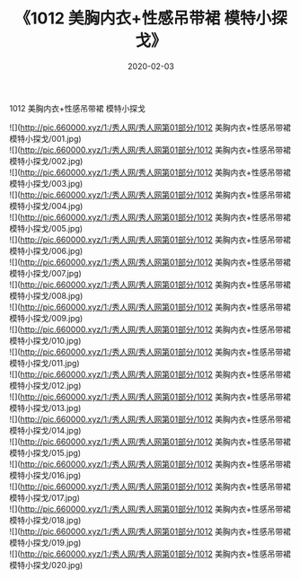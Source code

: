 ﻿---
layout: post
title:  《1012 美胸内衣+性感吊带裙 模特小探戈》
date:   2020-02-03
img: http://pic.660000.xyz/1:/秀人网/秀人网第01部分/1012 美胸内衣+性感吊带裙 模特小探戈/000.jpg
categories: [美女, 清纯, 唯美]
---

1012 美胸内衣+性感吊带裙 模特小探戈

  ![](http://pic.660000.xyz/1:/秀人网/秀人网第01部分/1012 美胸内衣+性感吊带裙 模特小探戈/001.jpg) <br> ![](http://pic.660000.xyz/1:/秀人网/秀人网第01部分/1012 美胸内衣+性感吊带裙 模特小探戈/002.jpg) <br> ![](http://pic.660000.xyz/1:/秀人网/秀人网第01部分/1012 美胸内衣+性感吊带裙 模特小探戈/003.jpg) <br> ![](http://pic.660000.xyz/1:/秀人网/秀人网第01部分/1012 美胸内衣+性感吊带裙 模特小探戈/004.jpg) <br> ![](http://pic.660000.xyz/1:/秀人网/秀人网第01部分/1012 美胸内衣+性感吊带裙 模特小探戈/005.jpg) <br> ![](http://pic.660000.xyz/1:/秀人网/秀人网第01部分/1012 美胸内衣+性感吊带裙 模特小探戈/006.jpg) <br> ![](http://pic.660000.xyz/1:/秀人网/秀人网第01部分/1012 美胸内衣+性感吊带裙 模特小探戈/007.jpg) <br> ![](http://pic.660000.xyz/1:/秀人网/秀人网第01部分/1012 美胸内衣+性感吊带裙 模特小探戈/008.jpg) <br> ![](http://pic.660000.xyz/1:/秀人网/秀人网第01部分/1012 美胸内衣+性感吊带裙 模特小探戈/009.jpg) <br> ![](http://pic.660000.xyz/1:/秀人网/秀人网第01部分/1012 美胸内衣+性感吊带裙 模特小探戈/010.jpg) <br> ![](http://pic.660000.xyz/1:/秀人网/秀人网第01部分/1012 美胸内衣+性感吊带裙 模特小探戈/011.jpg) <br> ![](http://pic.660000.xyz/1:/秀人网/秀人网第01部分/1012 美胸内衣+性感吊带裙 模特小探戈/012.jpg) <br> ![](http://pic.660000.xyz/1:/秀人网/秀人网第01部分/1012 美胸内衣+性感吊带裙 模特小探戈/013.jpg) <br> ![](http://pic.660000.xyz/1:/秀人网/秀人网第01部分/1012 美胸内衣+性感吊带裙 模特小探戈/014.jpg) <br> ![](http://pic.660000.xyz/1:/秀人网/秀人网第01部分/1012 美胸内衣+性感吊带裙 模特小探戈/015.jpg) <br> ![](http://pic.660000.xyz/1:/秀人网/秀人网第01部分/1012 美胸内衣+性感吊带裙 模特小探戈/016.jpg) <br> ![](http://pic.660000.xyz/1:/秀人网/秀人网第01部分/1012 美胸内衣+性感吊带裙 模特小探戈/017.jpg) <br> ![](http://pic.660000.xyz/1:/秀人网/秀人网第01部分/1012 美胸内衣+性感吊带裙 模特小探戈/018.jpg) <br> ![](http://pic.660000.xyz/1:/秀人网/秀人网第01部分/1012 美胸内衣+性感吊带裙 模特小探戈/019.jpg) <br> ![](http://pic.660000.xyz/1:/秀人网/秀人网第01部分/1012 美胸内衣+性感吊带裙 模特小探戈/020.jpg) <br>